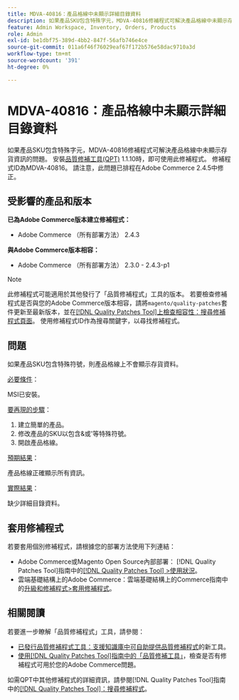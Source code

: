 ```yaml
---
title: MDVA-40816：產品格線中未顯示詳細目錄資料
description: 如果產品SKU包含特殊字元，MDVA-40816修補程式可解決產品格線中未顯示存貨資訊的問題。 安裝[Quality Patches Tool (QPT)](https://experienceleague.adobe.com/zh-hant/docs/commerce-operations/tools/quality-patches-tool/quality-patches-tool-to-self-serve-quality-patches) 1.1.10時，即可使用此修補程式。 修補程式ID為MDVA-40816。 請注意，此問題已排程在Adobe Commerce 2.4.5中修正。
feature: Admin Workspace, Inventory, Orders, Products
role: Admin
exl-id: be1dbf75-389d-4bb2-847f-56afb746e4ce
source-git-commit: 011a6f46f76029eaf67f172b576e58dac9710a3d
workflow-type: tm+mt
source-wordcount: '391'
ht-degree: 0%

---
```


# MDVA-40816：產品格線中未顯示詳細目錄資料

如果產品SKU包含特殊字元，MDVA-40816修補程式可解決產品格線中未顯示存貨資訊的問題。 安裝[品質修補工具(QPT)](https://experienceleague.adobe.com/zh-hant/docs/commerce-operations/tools/quality-patches-tool/quality-patches-tool-to-self-serve-quality-patches) 1.1.10時，即可使用此修補程式。 修補程式ID為MDVA-40816。 請注意，此問題已排程在Adobe Commerce 2.4.5中修正。

## 受影響的產品和版本

**已為Adobe Commerce版本建立修補程式：**

* Adobe Commerce （所有部署方法） 2.4.3

**與Adobe Commerce版本相容：**

* Adobe Commerce （所有部署方法） 2.3.0 - 2.4.3-p1

>[!NOTE]
>
>此修補程式可能適用於其他發行了「品質修補程式」工具的版本。 若要檢查修補程式是否與您的Adobe Commerce版本相容，請將`magento/quality-patches`套件更新至最新版本，並在[[!DNL Quality Patches Tool]上檢查相容性：搜尋修補程式頁面](https://experienceleague.adobe.com/zh-hant/docs/commerce-operations/tools/quality-patches-tool/quality-patches-tool-to-self-serve-quality-patches)。 使用修補程式ID作為搜尋關鍵字，以尋找修補程式。

## 問題

如果產品SKU包含特殊符號，則產品格線上不會顯示存貨資料。

<u>必要條件</u>：

MSI已安裝。

<u>要再現的步驟</u>：

1. 建立簡單的產品。
1. 修改產品的SKU以包含&amp;或&#39;等特殊符號。
1. 開啟產品格線。

<u>預期結果</u>：

產品格線正確顯示所有資訊。

<u>實際結果</u>：

缺少詳細目錄資料。

## 套用修補程式

若要套用個別修補程式，請根據您的部署方法使用下列連結：

* Adobe Commerce或Magento Open Source內部部署： [!DNL Quality Patches Tool]指南中的[[!DNL Quality Patches Tool] >使用狀況](/help/tools/quality-patches-tool/usage.md)。
* 雲端基礎結構上的Adobe Commerce：雲端基礎結構上的Commerce指南中的[升級和修補程式>套用修補程式](https://experienceleague.adobe.com/docs/commerce-cloud-service/user-guide/develop/upgrade/apply-patches.html?lang=zh-Hant)。

## 相關閱讀

若要進一步瞭解「品質修補程式」工具，請參閱：

* [已發行品質修補程式工具：支援知識庫中可自助提供品質修補程式](https://experienceleague.adobe.com/zh-hant/docs/commerce-operations/tools/quality-patches-tool/quality-patches-tool-to-self-serve-quality-patches)的新工具。
* [使用[!DNL Quality Patches Tool]指南中的「品質修補工具」](/help/tools/quality-patches-tool/patches-available-in-qpt/check-patch-for-magento-issue-with-magento-quality-patches.md)，檢查是否有修補程式可用於您的Adobe Commerce問題。

如需QPT中其他修補程式的詳細資訊，請參閱[!DNL Quality Patches Tool]指南中的[[!DNL Quality Patches Tool]：搜尋修補程式](https://experienceleague.adobe.com/tools/commerce-quality-patches/index.html?lang=zh-Hant)。
